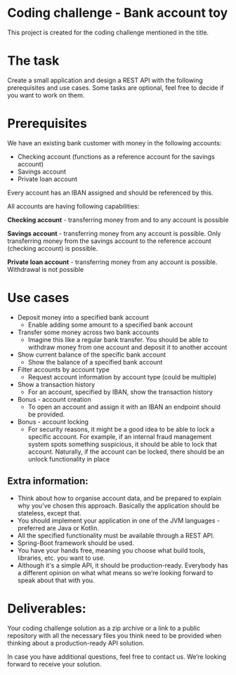 # Coding challenge - Bank account toy

This project is created for the coding challenge mentioned in the title.

# The task

Create a small application and design a REST API with the following prerequisites and use
cases. Some tasks are optional, feel free to decide if you want to work on them.

# Prerequisites

We have an existing bank customer with money in the following accounts:
- Checking account (functions as a reference account for the savings account)
- Savings account
- Private loan account

Every account has an IBAN assigned and should be referenced by this.

All accounts are having following capabilities:

**Checking account** - transferring money from and to any account is possible

**Savings account** - transferring money from any account is possible. Only transferring
money from the savings account to the reference account (checking account) is possible.

**Private loan account** - transferring money from any account is possible. Withdrawal is not
possible

# Use cases

- Deposit money into a specified bank account
    - Enable adding some amount to a specified bank account
- Transfer some money across two bank accounts
    - Imagine this like a regular bank transfer. You should be able to withdraw money
from one account and deposit it to another account
- Show current balance of the specific bank account
    - Show the balance of a specified bank account
- Filter accounts by account type
    - Request account information by account type (could be multiple)
- Show a transaction history
    - For an account, specified by IBAN, show the transaction history
- Bonus - account creation
    - To open an account and assign it with an IBAN an endpoint should be provided.
- Bonus - account locking
    - For security reasons, it might be a good idea to be able to lock a specific account.
  For example, if an internal fraud management system spots something suspicious,
  it should be able to lock that account. Naturally, if the account can be locked, there
  should be an unlock functionality in place

## Extra information:
- Think about how to organise account data, and be prepared to explain why you’ve
chosen this approach. Basically the application should be stateless, except that.
- You should implement your application in one of the JVM languages - preferred are Java
or Kotlin.
- All the specified functionality must be available through a REST API.
- Spring-Boot framework should be used.
- You have your hands free, meaning you choose what build tools, libraries, etc. you want
to use.
- Although it's a simple API, it should be production-ready. Everybody has a different
opinion on what what means so we’re looking forward to speak about that with you.


# Deliverables:

Your coding challenge solution as a zip archive or a link to a public repository with all the
necessary files you think need to be provided when thinking about a production-ready
API solution.

In case you have additional questions, feel free to contact us. We’re looking forward
to receive your solution.

